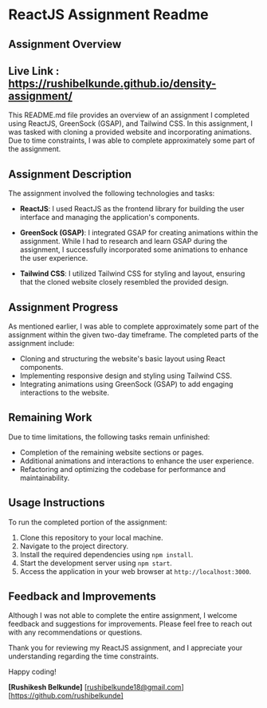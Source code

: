 # ReactJS Assignment Readme

## Assignment Overview

## Live Link : https://rushibelkunde.github.io/density-assignment/

This README.md file provides an overview of an assignment I completed using ReactJS, GreenSock (GSAP), and Tailwind CSS. In this assignment, I was tasked with cloning a provided website and incorporating animations. Due to time constraints, I was able to complete approximately some part of the assignment. 

## Assignment Description

The assignment involved the following technologies and tasks:

- **ReactJS**: I used ReactJS as the frontend library for building the user interface and managing the application's components.

- **GreenSock (GSAP)**: I integrated GSAP for creating animations within the assignment. While I had to research and learn GSAP during the assignment, I successfully incorporated some animations to enhance the user experience.

- **Tailwind CSS**: I utilized Tailwind CSS for styling and layout, ensuring that the cloned website closely resembled the provided design.

## Assignment Progress

As mentioned earlier, I was able to complete approximately some part of the assignment within the given two-day timeframe. The completed parts of the assignment include:

- Cloning and structuring the website's basic layout using React components.
- Implementing responsive design and styling using Tailwind CSS.
- Integrating animations using GreenSock (GSAP) to add engaging interactions to the website.

## Remaining Work

Due to time limitations, the following tasks remain unfinished:

- Completion of the remaining website sections or pages.
- Additional animations and interactions to enhance the user experience.
- Refactoring and optimizing the codebase for performance and maintainability.

## Usage Instructions

To run the completed portion of the assignment:

1. Clone this repository to your local machine.
2. Navigate to the project directory.
3. Install the required dependencies using `npm install`.
4. Start the development server using `npm start`.
5. Access the application in your web browser at `http://localhost:3000`.

## Feedback and Improvements

Although I was not able to complete the entire assignment, I welcome feedback and suggestions for improvements. Please feel free to reach out with any recommendations or questions.

Thank you for reviewing my ReactJS assignment, and I appreciate your understanding regarding the time constraints.

Happy coding!

**[Rushikesh Belkunde]**
[rushibelkunde18@gmail.com]
[https://github.com/rushibelkunde]